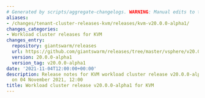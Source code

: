 ```yaml
---
# Generated by scripts/aggregate-changelogs. WARNING: Manual edits to this files will be overwritten.
aliases:
- /changes/tenant-cluster-releases-kvm/releases/kvm-v20.0.0-alpha1/
changes_categories:
- Workload cluster releases for KVM
changes_entry:
  repository: giantswarm/releases
  url: https://github.com/giantswarm/releases/tree/master/vsphere/v20.0.0-alpha1
  version: 20.0.0-alpha1
  version_tag: v20.0.0-alpha1
date: '2021-11-04T12:00:00+00:00'
description: Release notes for KVM workload cluster release v20.0.0-alpha1, published
  on 04 November 2021, 12:00
title: Workload cluster release v20.0.0-alpha1 for KVM
---
```



